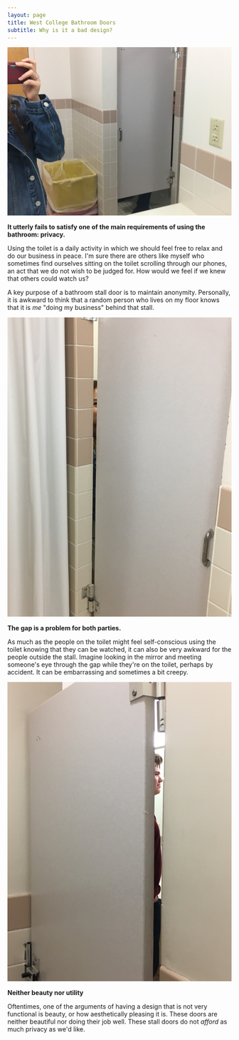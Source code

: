 ```yaml
---
layout: page
title: West College Bathroom Doors
subtitle: Why is it a bad design?
---
```


![Door gap through mirror ](/img/west2.JPG)

**It utterly fails to satisfy one of the main requirements of using the bathroom: privacy.**

Using the toilet is a daily activity in which we should feel free to relax and do our business in peace. I'm sure there are others like myself who sometimes find ourselves sitting on the toilet scrolling through our phones, an act that we do not wish to be judged for. How would we feel if we knew that others could watch us?

A key purpose of a bathroom stall door is to maintain anonymity. Personally, it is awkward to think that a random person who lives on my floor knows that it is _me_ "doing my business" behind that stall. 

![Door gap external view ](/img/west3.JPG)

**The gap is a problem for both parties.**

As much as the people on the toilet might feel self-conscious using the toilet knowing that they can be watched, it can also be very awkward for the people outside the stall. Imagine looking in the mirror and meeting someone's eye through the gap while they're on the toilet, perhaps by accident. It can be embarrassing and sometimes a bit creepy. 

![Door gap internal view ](/img/west4.JPG)

**Neither beauty nor utility**

Oftentimes, one of the arguments of having a design that is not very functional is beauty, or how aesthetically pleasing it is. These doors are neither beautiful nor doing their job well. These stall doors do not _afford_ as much privacy as we'd like. 
